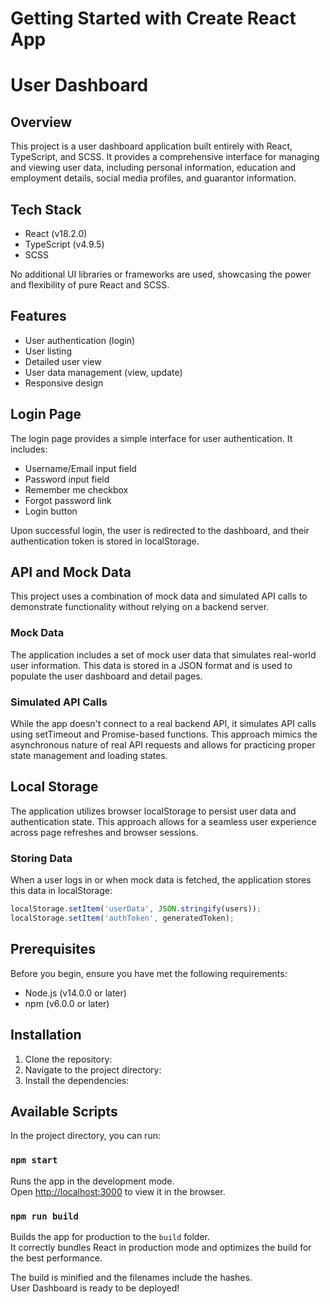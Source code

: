 # Getting Started with Create React App

# User Dashboard

## Overview

This project is a user dashboard application built entirely with React, TypeScript, and SCSS. It provides a comprehensive interface for managing and viewing user data, including personal information, education and employment details, social media profiles, and guarantor information.

## Tech Stack

- React (v18.2.0)
- TypeScript (v4.9.5)
- SCSS

No additional UI libraries or frameworks are used, showcasing the power and flexibility of pure React and SCSS.

## Features

- User authentication (login)
- User listing
- Detailed user view
- User data management (view, update)
- Responsive design

## Login Page

The login page provides a simple interface for user authentication. It includes:

- Username/Email input field
- Password input field
- Remember me checkbox
- Forgot password link
- Login button

Upon successful login, the user is redirected to the dashboard, and their authentication token is stored in localStorage.

## API and Mock Data

This project uses a combination of mock data and simulated API calls to demonstrate functionality without relying on a backend server.

### Mock Data

The application includes a set of mock user data that simulates real-world user information. This data is stored in a JSON format and is used to populate the user dashboard and detail pages.

### Simulated API Calls

While the app doesn't connect to a real backend API, it simulates API calls using setTimeout and Promise-based functions. This approach mimics the asynchronous nature of real API requests and allows for practicing proper state management and loading states.

## Local Storage

The application utilizes browser localStorage to persist user data and authentication state. This approach allows for a seamless user experience across page refreshes and browser sessions.

### Storing Data

When a user logs in or when mock data is fetched, the application stores this data in localStorage:

```typescript
localStorage.setItem('userData', JSON.stringify(users));
localStorage.setItem('authToken', generatedToken);
```

## Prerequisites

Before you begin, ensure you have met the following requirements:

- Node.js (v14.0.0 or later)
- npm (v6.0.0 or later)

## Installation

1. Clone the repository:
2. Navigate to the project directory:
3. Install the dependencies:
## Available Scripts

In the project directory, you can run:

### `npm start`

Runs the app in the development mode.\
Open [http://localhost:3000](http://localhost:3000) to view it in the browser.

### `npm run build`

Builds the app for production to the `build` folder.\
It correctly bundles React in production mode and optimizes the build for the best performance.

The build is minified and the filenames include the hashes.\
User Dashboard is ready to be deployed!

